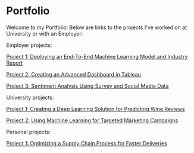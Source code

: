 # Portfolio
Welcome to my Portfolio! Below are links to the projects I've worked on at University or with an Employer: 


Employer projects: 

[Project 1: Deploying an End-To-End Machine Learning Model and Industry Report](https://github.com/tristinburd/employer-end-to-end-project/blob/main/README.md)

[Project 2: Creating an Advanced Dashboard in Tableau](https://github.com/tristinburd/employer-advanced-dashboard/tree/main)

[Project 3: Sentiment Analysis Using Survey and Social Media Data](https://github.com/tristinburd/employer-sentiment-analysis/tree/main)


University projects: 

[Project 1: Creating a Deep Learning Solution for Predicting Wine Reviews](https://github.com/tristinburd/deep-learning-for-wine-reviews/tree/main)

[Project 2: Using Machine Learning for Targeted Marketing Campaigns](https://github.com/tristinburd/machine-learning-for-targeted-marketing/tree/main)

Personal projects: 

[Project 1: Optimizing a Supply Chain Process for Faster Deliveries](https://github.com/tristinburd/supply-chain-optimization/tree/main)
